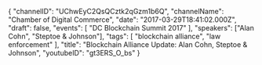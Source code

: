 {
    "channelID": "UChwEyC2QsQCztk2qGzm1b6Q",
    "channelName": "Chamber of Digital Commerce",
    "date": "2017-03-29T18:41:02.000Z",
    "draft": false,
    "events": [
        "DC Blockchain Summit 2017"
    ],
    "speakers": ["Alan Cohn", "Steptoe & Johnson"],
    "tags": [
        "blockchain alliance",
        "law enforcement"
    ],
    "title": "Blockchain Alliance Update: Alan Cohn, Steptoe & Johnson",
    "youtubeID": "gt3ERS_O_bs"
}
